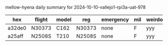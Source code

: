 mellow-hyena daily summary for 2024-10-10-vallejo1-rpi3a-uat-978

|hex|flight|model|reg|emergency|mil|weirdo|
|--|--|--|--|--|--|--|
|a32de0|N30373|C162|N30373|none|F|yyy|
|a25aff|N2508S|T210|N2508S|none|F|yyy|
